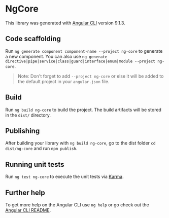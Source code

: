 # NgCore

This library was generated with [Angular CLI](https://github.com/angular/angular-cli) version 9.1.3.

## Code scaffolding

Run `ng generate component component-name --project ng-core` to generate a new component. You can also use `ng generate directive|pipe|service|class|guard|interface|enum|module --project ng-core`.
> Note: Don't forget to add `--project ng-core` or else it will be added to the default project in your `angular.json` file. 

## Build

Run `ng build ng-core` to build the project. The build artifacts will be stored in the `dist/` directory.

## Publishing

After building your library with `ng build ng-core`, go to the dist folder `cd dist/ng-core` and run `npm publish`.

## Running unit tests

Run `ng test ng-core` to execute the unit tests via [Karma](https://karma-runner.github.io).

## Further help

To get more help on the Angular CLI use `ng help` or go check out the [Angular CLI README](https://github.com/angular/angular-cli/blob/master/README.md).
